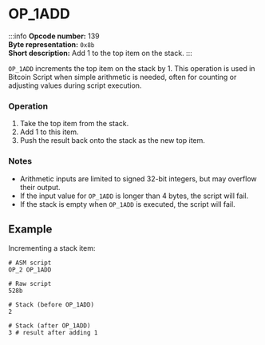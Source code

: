 # OP_1ADD

:::info
**Opcode number:** 139  
**Byte representation:** `0x8b`  
**Short description:** Add 1 to the top item on the stack.
:::

`OP_1ADD` increments the top item on the stack by 1. This operation is used in Bitcoin Script when simple arithmetic is needed, often for counting or adjusting values during script execution.

### Operation
1. Take the top item from the stack.
2. Add 1 to this item.
3. Push the result back onto the stack as the new top item.

### Notes
- Arithmetic inputs are limited to signed 32-bit integers, but may overflow their output.
- If the input value for `OP_1ADD` is longer than 4 bytes, the script will fail. 
- If the stack is empty when `OP_1ADD` is executed, the script will fail.

## Example

Incrementing a stack item:

```shell
# ASM script
OP_2 OP_1ADD

# Raw script
528b

# Stack (before OP_1ADD)
2

# Stack (after OP_1ADD)
3 # result after adding 1
```
